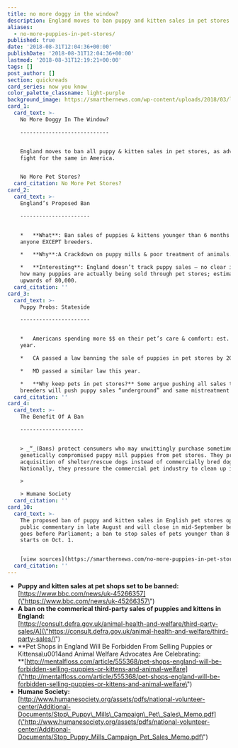 ```yaml
---
title: no more doggy in the window?
description: England moves to ban puppy and kitten sales in pet stores. is america next?
aliases:
  - no-more-puppies-in-pet-stores/
published: true
date: '2018-08-31T12:04:36+00:00'
publishDate: '2018-08-31T12:04:36+00:00'
lastmod: '2018-08-31T12:19:21+00:00'
tags: []
post_author: []
section: quickreads
card_series: now you know
color_palette_classname: light-purple
background_image: https://smarthernews.com/wp-content/uploads/2018/03/lab_puppy_hero.jpg
card_1:
  card_text: >-
    No More Doggy In The Window?

    ----------------------------


    England moves to ban all puppy & kitten sales in pet stores, as advocates
    fight for the same in America.


    No More Pet Stores?
  card_citation: No More Pet Stores?
card_2:
  card_text: >-
    England’s Proposed Ban

    ----------------------


    *   **What**: Ban sales of puppies & kittens younger than 6 months old by
    anyone EXCEPT breeders.

    *   **Why**:A Crackdown on puppy mills & poor treatment of animals.

    *   **Interesting**: England doesn’t track puppy sales – no clear idea of
    how many puppies are actually being sold through pet stores; estimates
    upwards of 80,000.
  card_citation: ''
card_3:
  card_text: >-
    Puppy Probs: Stateside

    ----------------------


    *   Americans spending more $$ on their pet’s care & comfort: est. $70B this
    year.

    *   CA passed a law banning the sale of puppies in pet stores by 2019.

    *   MD passed a similar law this year.

    *   **Why keep pets in pet stores?** Some argue pushing all sales to
    breeders will push puppy sales “underground” and same mistreatment to occur.
  card_citation: ''
card_4:
  card_text: >-
    The Benefit Of A Ban

    --------------------


    > _“_(Bans) protect consumers who may unwittingly purchase sometimes sick or
    genetically compromised puppy mill puppies from pet stores. They promote the
    acquisition of shelter/rescue dogs instead of commercially bred dogs ….
    Nationally, they pressure the commercial pet industry to clean up its act.”

    > 

    > Humane Society
  card_citation: ''
card_10:
  card_text: >-
    The proposed ban of puppy and kitten sales in English pet stores opened for
    public commentary in late August and will close in mid-September before it
    goes before Parliament; a ban to stop sales of pets younger than 8 weeks old
    starts on Oct. 1.


    [view sources](https://smarthernews.com/no-more-puppies-in-pet-stores/)
  card_citation: ''
---
```

*   **Puppy and kitten sales at pet shops set to be banned:**  
    [https://www.bbc.com/news/uk-45266357](\"https://www.bbc.com/news/uk-45266357\")
*   **A ban on the commerical third-party sales of puppies and kittens in England:**  
    [https://consult.defra.gov.uk/animal-health-and-welfare/third-party-sales/A](\"https://consult.defra.gov.uk/animal-health-and-welfare/third-party-sales/\")
*   **Pet Shops in England Will Be Forbidden From Selling Puppies or Kittensa\\u0014and Animal Welfare Advocates Are Celebrating:  
    **[http://mentalfloss.com/article/555368/pet-shops-england-will-be-forbidden-selling-puppies-or-kittens-and-animal-welfare](\"http://mentalfloss.com/article/555368/pet-shops-england-will-be-forbidden-selling-puppies-or-kittens-and-animal-welfare\")
*   **Humane Society:**  
    [http://www.humanesociety.org/assets/pdfs/national-volunteer-center/Additional-Documents/Stop\_Puppy\_Mills\_Campaign\_Pet\_Sales\_Memo.pdf](\"http://www.humanesociety.org/assets/pdfs/national-volunteer-center/Additional-Documents/Stop_Puppy_Mills_Campaign_Pet_Sales_Memo.pdf\")